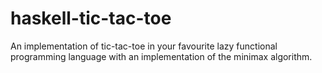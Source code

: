 # haskell-tic-tac-toe
An implementation of tic-tac-toe in your favourite lazy functional programming language with an implementation of the minimax algorithm.
